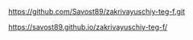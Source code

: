 https://github.com/Savost89/zakrivayuschiy-teg-f.git

https://savost89.github.io/zakrivayuschiy-teg-f/
